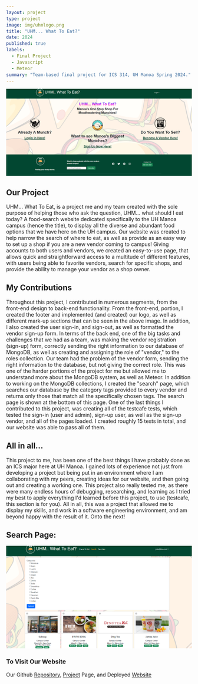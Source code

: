```yaml
---
layout: project
type: project
image: img/uhmlogo.png
title: "UHM... What To Eat?"
date: 2024
published: true
labels:
  - Final Project
  - Javascript
  - Meteor
summary: "Team-based final project for ICS 314, UH Manoa Spring 2024."
---
```


<img class="img-fluid" src="../img/uhm-landing.png">

## Our Project
UHM... What To Eat, is a project me and my team created with the sole purpose of helping those who ask the question, UHM... what should I eat today? A food-search website dedicated specifically to the UH Manoa campus (hence the title), to display all the diverse and abundant food options that we have here on the UH campus. Our website was created to help narrow the search of where to eat, as well as provide as an easy way to set up a shop if you are a new vendor coming to campus! Giving accounts to both users and vendors, we created an easy-to-use page, that allows quick and straightforward access to a multitude of different features, with users being able to favorite vendors, search for specific shops, and provide the ability to manage your vendor as a shop owner.

## My Contributions
Throughout this project, I contributed in numerous segments, from the front-end design to back-end functionality. From the front-end, portion, I created the footer and implemented (and created) our logo, as well as different mark-up sections that can be seen in the above image. In addition, I also created the user sign-in, and sign-out, as well as formatted the vendor sign-up form. In terms of the back end, one of the big tasks and challenges that we had as a team, was making the vendor registration (sign-up) form, correctly sending the right information to our database of MongoDB, as well as creating and assigning the role of "vendor," to the roles collection. Our team had the problem of the vendor form, sending the right information to the database, but not giving the correct role. This was one of the harder portions of the project for me but allowed me to understand more about the MongoDB system, as well as Meteor. In addition to working on the MongoDB collections, I created the "search" page, which searches our database by the category tags provided to every vendor and returns only those that match all the specifically chosen tags. The search page is shown at the bottom of this page. One of the last things I contributed to this project, was creating all of the testcafe tests, which tested the sign-in (user and admin), sign-up user, as well as the sign-up vendor, and all of the pages loaded. I created roughly 15 tests in total, and our website was able to pass all of them.

## All in all...
This project to me, has been one of the best things I have probably done as an ICS major here at UH Manoa. I gained lots of experience not just from developing a project but being put in an environment where I am collaborating with my peers, creating ideas for our website, and then going out and creating a working one. This project also really tested me, as there were many endless hours of debugging, researching, and learning as I tried my best to apply everything I'd learned before this project, to use (testcafe, this section is for you). All in all, this was a project that allowed me to display my skills, and work in a software engineering environment, and am beyond happy with the result of it. Onto the next!

## Search Page:
<img class="img-fluid" src="../img/uhm-search.png">

### To Visit Our Website
Our Github [Repository](https://github.com/uhm-what-to-eat/source-code), [Project](https://uhm-what-to-eat.github.io/) Page, and Deployed [Website](https://uhmwhattoeat.online/) 




